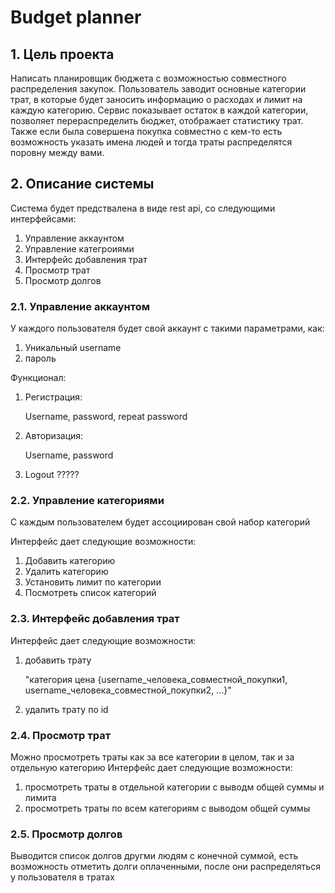 # Budget planner

## 1. Цель проекта

Написать планировщик бюджета с возможностью совместного распределения закупок.
Пользователь заводит основные категории трат, в которые будет заносить информацию 
о расходах и лимит на каждую категорию. Сервис показывает остаток в каждой категории, 
позволяет перераспределить бюджет, отображает статистику трат. Также если была совершена 
покупка совместно с кем-то есть возможность указать имена людей и тогда траты распределятся
поровну между вами.

## 2. Описание системы

Система будет предствалена в виде rest api, со следующими интерфейсами:
1. Управление аккаунтом
2. Управление категроиями
3. Интерфейс добавления трат
4. Просмотр трат
5. Просмотр долгов

### 2.1. Управление аккаунтом

У каждого пользователя будет свой аккаунт c такими параметрами, как:

1. Уникальный username
2. пароль

Функционал:

1. Регистрация: 

    Username, password, repeat password

2. Авторизация:

    Username, password

3. Logout ?????

### 2.2. Управление категориями

С каждым пользователем будет ассоциирован свой набор категорий

Интерфейс дает следующие возможности:

1. Добавить категорию
2. Удалить категорию
3. Установить лимит по категории
4. Посмотреть список категорий

### 2.3. Интерфейс добавления трат

Интерфейс дает следующие возможности:

1. добавить трату

   "категория цена {username_человека_совместной_покупки1, username_человека_совместной_покупки2, ...}"

2. удалить трату по id 


### 2.4. Просмотр трат

Можно просмотреть траты как за все категории в целом, так и за отдельную категорию
Интерфейс дает следующие возможности:
1. просмотреть траты в отдельной категории с выводм общей суммы и лимита
2. просмотреть траты по всем категориям с выводом общей суммы

### 2.5. Просмотр долгов

Выводится список долгов другми людям с конечной суммой, есть возможность отметить долги оплаченными,
после они распределяться у пользователя в тратах



